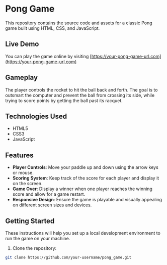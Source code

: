 # Pong Game

This repository contains the source code and assets for a classic Pong game built using HTML, CSS, and JavaScript.

## Live Demo

You can play the game online by visiting [https://your-pong-game-url.com](https://your-pong-game-url.com)

## Gameplay

The player controls the rocket to hit the ball back and forth. The goal is to outsmart the computer and prevent the ball from crossing its side, while trying to score points by getting the ball past its racquet.

## Technologies Used

- HTML5
- CSS3
- JavaScript

## Features

- **Player Controls**: Move your paddle up and down using the arrow keys or mouse.
- **Scoring System**: Keep track of the score for each player and display it on the screen.
- **Game Over**: Display a winner when one player reaches the winning score and allow for a game restart.
- **Responsive Design**: Ensure the game is playable and visually appealing on different screen sizes and devices.

## Getting Started

These instructions will help you set up a local development environment to run the game on your machine.

1. Clone the repository:

```bash
git clone https://github.com/your-username/pong_game.git
